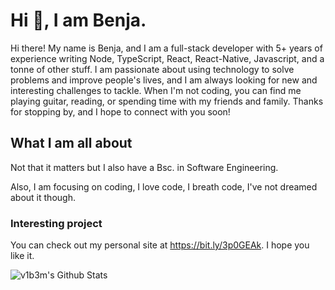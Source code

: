 # Hi 🖖, I am Benja.

Hi there! My name is Benja, and I am a full-stack developer with 5+ years of experience writing Node, TypeScript, React, React-Native, Javascript, and a tonne of other stuff. I am passionate about using technology to solve problems and improve people's lives, and I am always looking for new and interesting challenges to tackle. When I'm not coding, you can find me playing guitar, reading, or spending time with my friends and family. Thanks for stopping by, and I hope to connect with you soon!

## What I am all about

Not that it matters but I also have a Bsc. in Software Engineering.

Also, I am focusing on coding, I love code, I breath code, I've not dreamed about it though.

### Interesting project

You can check out my personal site at https://bit.ly/3p0GEAk. I hope you like it.

![v1b3m's Github Stats](https://github-readme-stats.vercel.app/api?username=v1b3m&show_icons=true&theme=dark&count_private=true)
